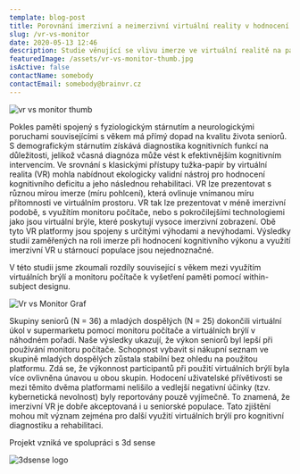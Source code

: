 ```yaml
---
template: blog-post
title: Porovnání imerzivní a neimerzivní virtuální reality v hodnocení paměťových schopností u seniorů
slug: /vr-vs-monitor
date: 2020-05-13 12:46
description: Studie věnující se vlivu imerze ve virtuální realitě na paměťový výkon stárnoucí populace
featuredImage: /assets/vr-vs-monitor-thumb.jpg
isActive: false
contactName: somebody
contactEmail: somebody@brainvr.cz
---
```


![vr vs monitor thumb](/vr-vs-monitor-thumb.jpg)

Pokles paměti spojený s fyziologickým stárnutím a neurologickými poruchami souvisejícími s věkem má přímý dopad na kvalitu života seniorů. S demografickým stárnutím získává diagnostika kognitivních funkcí na důležitosti, jelikož včasná diagnóza může vést k efektivnějším kognitivním intervencím. Ve srovnání s klasickými přístupy tužka-papír by virtuální realita (VR) mohla nabídnout ekologicky validní nástroj pro hodnocení kognitivního deficitu a jeho následnou rehabilitaci. VR lze prezentovat s různou mírou imerze (míru pohlcení), která ovlinuje vnímanou míru přítomnosti ve virtuálním prostoru. VR tak lze prezentovat v méně imerzivní podobě, s využítím monitoru počítače, nebo s pokročilejšími technologiemi jako jsou virtuální brýle, které poskytují vysoce imerzivní zobrazení. Obě tyto VR platformy jsou spojeny s určitými výhodami a nevýhodami. Výsledky studií zaměřených na roli imerze při hodnocení kognitivního výkonu a využití imerzivní VR u stárnoucí populace jsou nejednoznačné.

V této studii jsme zkoumali rozdíly související s věkem mezi využítím virtuálních brýlí a monitoru počítače k vyšetření paměti pomocí within-subject designu.

![Vr vs Monitor  Graf](/vr-vs-monitor-graf.jpg)

Skupiny seniorů (N = 36) a mladých dospělých (N = 25) dokončili virtuální úkol v supermarketu pomocí monitoru počítače a virtuálních brýlí v náhodném pořadí. Naše výsledky ukazují, že výkon seniorů byl lepší při používání monitoru počítače. Schopnost vybavit si nákupní seznam ve skupině mladých dospělých zůstala stabilní bez ohledu na použitou platformu. Zdá se, že výkonnost participantů při použití virtuálních brýlí byla více ovlivněna únavou u obou skupin. Hodocení uživatelské přívětivosti se mezi těmito dvěma platformami nelišilo a vedlejší negativní účinky (tzv. kybernetická nevolnost) byly reportovány pouzě vyjímečně. To znamená, že imerzivní VR je dobře akceptovaná i u seniorské populace. Tato zjištění mohou mít význam zejména pro další využití virtuálních brýlí pro kognitivní diagnostiku a rehabilitaci.

Projekt vzniká ve spolupráci s 3d sense

![3dsense logo](/logo-3dsense.png)